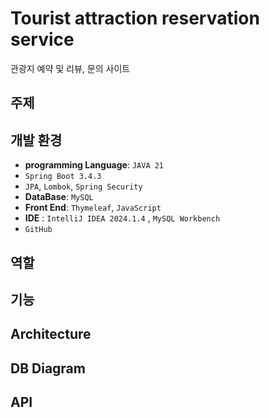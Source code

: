# Tourist attraction reservation service
관광지 예약 및 리뷰, 문의 사이트

## 주제


## 개발 환경

 - **programming Language**: `JAVA 21`
 - `Spring Boot 3.4.3`
 - `JPA`, `Lombok`, `Spring Security`
 - **DataBase**: `MySQL`
 - **Front End**: `Thymeleaf`, `JavaScript`
 - **IDE** : `IntelliJ IDEA 2024.1.4` , `MySQL Workbench`
 - `GitHub`
   
## 역할


## 기능


## Architecture 


## DB Diagram


## API


